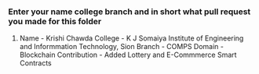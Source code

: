 ### Enter your name college branch and in short what pull request you made for this folder

1. Name - Krishi Chawda
   College - K J Somaiya Institute of Engineering and Informmation Technology, Sion
   Branch - COMPS
   Domain - Blockchain
   Contribution - Added Lottery and E-Commmerce Smart Contracts